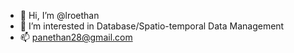 - 👋 Hi, I’m @lroethan
- 👀 I’m interested in Database/Spatio-temporal Data Management
- 📫 panethan28@gmail.com

<!---
lroethan/lroethan is a ✨ special ✨ repository because its `README.md` (this file) appears on your GitHub profile.
You can click the Preview link to take a look at your changes.
--->
